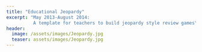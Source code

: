 ```yaml
---
title: "Educational Jeopardy"
excerpt: "May 2013-August 2014:
          A template for teachers to build jeopardy style review games"
header:
  image: /assets/images/Jeopardy.jpg
  teaser: assets/images/Jeopardy.jpg
---
```

